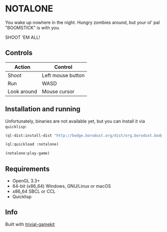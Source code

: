 # NOTALONE

You wake up nowhere in the night. Hungry zombies around, but your ol' pal "BOOMSTICK" is with you.

SHOOT 'EM ALL!


## Controls
| Action  | Control |
|---------|---------|
| Shoot | Left mouse button |
| Run | WASD |
| Look around | Mouse cursor |

## Installation and running

Unfortunately, binaries are not available yet, but you can install it via `quicklisp`:

```lisp
(ql-dist:install-dist "http://bodge.borodust.org/dist/org.borodust.bodge.txt")

(ql:quickload :notalone)

(notalone:play-game)
```

## Requirements

* OpenGL 3.3+
* 64-bit (x86_64) Windows, GNU/Linux or macOS
* x86_64 SBCL or CCL
* Quicklisp


## Info

Built with [trivial-gamekit](https://github.com/borodust/trivial-gamekit)
